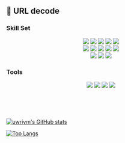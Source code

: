 ## 🚀 URL decode



### Skill Set
<div align="center">
  <img src="https://img.shields.io/badge/HTML5-E34F26?style=for-the-badge&logo=HTML5&logoColor=white">
  <img src="https://img.shields.io/badge/CSS3-1572B6?style=for-the-badge&logo=CSS3&logoColor=white">
  <img src="https://img.shields.io/badge/JavaScript-F7DF1E?style=for-the-badge&logo=JavaScript&logoColor=white">
  <img src="https://img.shields.io/badge/Python-3776AB?style=for-the-badge&logo=Python&logoColor=white">
  <img src="https://img.shields.io/badge/Java-007396?style=for-the-badge&logo=JAVA&logoColor=white">
  <br>
  <img src="https://img.shields.io/badge/Ruby-CC342D?style=for-the-badge&logo=Ruby&logoColor=white">
  <img src="https://img.shields.io/badge/Ruby on Rails-CC0000?style=for-the-badge&logo=Ruby on Rails&logoColor=white">
  <img src="https://img.shields.io/badge/Selenium-43B02A?style=for-the-badge&logo=Selenium&logoColor=white">
  <img src="https://img.shields.io/badge/Node.js-339933?style=for-the-badge&logo=Node.js&logoColor=white">
  <img src="https://img.shields.io/badge/Pug-A86454?style=for-the-badge&logo=Pug&logoColor=white">
  <br>
  <img src="https://img.shields.io/badge/Express-000000?style=for-the-badge&logo=Express&logoColor=white">
  <img src="https://img.shields.io/badge/MySQL-4479A1?style=for-the-badge&logo=MySQL&logoColor=white">
  <img src="https://img.shields.io/badge/MongoDB-47A248?style=for-the-badge&logo=MongoDB&logoColor=white">
</div>
  


### Tools
<div align="center">
  <img src="https://img.shields.io/badge/Git-F05032.svg?&amp;style=for-the-badge&amp;logo=Git&amp;logoColor=white">
  <img src="https://img.shields.io/badge/Visual%20Studio%20Code-007ACC.svg?&amp;style=for-the-badge&amp;logo=Visual%20Studio%20Code&amp;logoColor=white">
  <img src="https://img.shields.io/badge/JetBrains-000000.svg?&amp;style=for-the-badge&amp;logo=JetBrains&amp;logoColor=white">
  <img src="https://img.shields.io/badge/Notion-000000.svg?&amp;style=for-the-badge&amp;logo=Notion&amp;logoColor=white">
</div>

<br><br><br>

[![uwriym's GitHub stats](https://github-readme-stats.vercel.app/api?username=uwriym&count_private=true&show_icons=true&bg_color=DEG,141E30,243B55&border_radius=10&hide_border=true&title_color=ffffff&text_color=ffffff&icon_color=bfff00)](https://github.com/anuraghazra/github-readme-stats)

[![Top Langs](https://github-readme-stats.vercel.app/api/top-langs/?username=uwriym&hide_progress=true)](https://github.com/anuraghazra/github-readme-stats)
